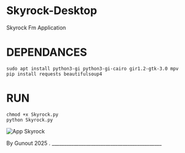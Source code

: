 # Skyrock-Desktop
Skyrock Fm Application 

# DEPENDANCES 

    sudo apt install python3-gi python3-gi-cairo gir1.2-gtk-3.0 mpv
    pip install requests beautifulsoup4

# RUN 

    chmod +x Skyrock.py
    python Skyrock.py


![App Skyrock](https://github.com/user-attachments/assets/dffaf647-c995-425f-b227-419657ff8718)





By Gunout 2025 . _____________________________________________
